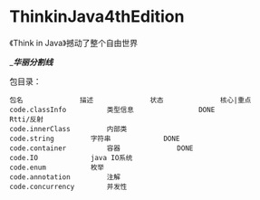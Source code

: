 # ThinkinJava4thEdition
 《Think in Java》撼动了整个自由世界

____________华丽分割线___________

包目录：
	
	包名				描述				状态				核心|重点
	code.classInfo			类型信息				DONE				Rtti/反射
	code.innerClass			内部类				
	code.string			字符串				DONE				
	code.container			容器				DONE
	code.IO				java IO系统			
	code.enum			枚举				
	code.annotation			注解				
	code.concurrency		并发性				
